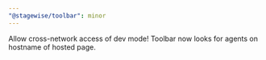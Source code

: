 ```yaml
---
"@stagewise/toolbar": minor
---
```


Allow cross-network access of dev mode! Toolbar now looks for agents on hostname of hosted page.
